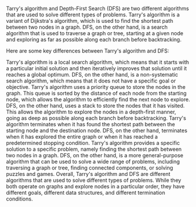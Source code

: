 Tarry's algorithm and Depth-First Search (DFS) are two different algorithms that are used to solve different types of problems. Tarry's algorithm is a variant of Dijkstra's algorithm, which is used to find the shortest path between two nodes in a graph. DFS, on the other hand, is a search algorithm that is used to traverse a graph or tree, starting at a given node and exploring as far as possible along each branch before backtracking.

Here are some key differences between Tarry's algorithm and DFS:

Tarry's algorithm is a local search algorithm, which means that it starts with a particular initial solution and then iteratively improves that solution until it reaches a global optimum. DFS, on the other hand, is a non-systematic search algorithm, which means that it does not have a specific goal or objective.
Tarry's algorithm uses a priority queue to store the nodes in the graph. This queue is sorted by the distance of each node from the starting node, which allows the algorithm to efficiently find the next node to explore. DFS, on the other hand, uses a stack to store the nodes that it has visited. This allows the algorithm to explore the nodes in a depth-first manner, going as deep as possible along each branch before backtracking.
Tarry's algorithm terminates when it has found the shortest path between the starting node and the destination node. DFS, on the other hand, terminates when it has explored the entire graph or when it has reached a predetermined stopping condition.
Tarry's algorithm provides a specific solution to a specific problem, namely finding the shortest path between two nodes in a graph. DFS, on the other hand, is a more general-purpose algorithm that can be used to solve a wide range of problems, including traversing a graph or tree, finding connected components, or solving puzzles and games.
Overall, Tarry's algorithm and DFS are different algorithms that are used to solve different types of problems. While they both operate on graphs and explore nodes in a particular order, they have different goals, different data structures, and different termination conditions.